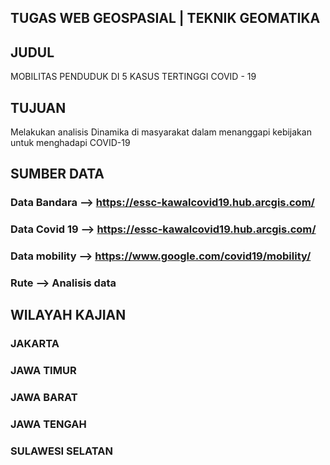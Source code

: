           
## TUGAS WEB GEOSPASIAL | TEKNIK GEOMATIKA

## JUDUL
MOBILITAS PENDUDUK DI 5 KASUS TERTINGGI COVID - 19

## TUJUAN
Melakukan analisis Dinamika di masyarakat dalam menanggapi kebijakan untuk menghadapi COVID-19

## SUMBER DATA
### Data Bandara -->  https://essc-kawalcovid19.hub.arcgis.com/
### Data Covid 19 --> https://essc-kawalcovid19.hub.arcgis.com/
### Data mobility --> https://www.google.com/covid19/mobility/
### Rute         --> Analisis data

## WILAYAH KAJIAN
### JAKARTA
### JAWA TIMUR
### JAWA BARAT
### JAWA TENGAH
### SULAWESI SELATAN
